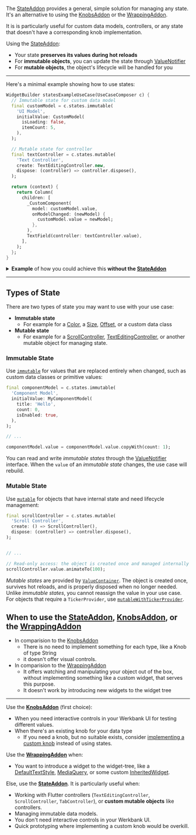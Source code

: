 The [StateAddon](../werkbank/StateAddon-class.html) provides a general, simple solution for managing any state. It's an alternative to using the [KnobsAddon](Knobs-topic.html) or the [WrappingAddon](../werkbank/WrappingAddon-class.html). 

It is is particularly useful for custom data models, controllers, or any state that doesn't have a corresponding knob implementation.

Using the [StateAddon](../werkbank/StateAddon-class.html):
- Your state **preserves its values during hot reloads**
- For **immutable objects**, you can update the state through [ValueNotifier](https://api.flutter.dev/flutter/foundation/ValueNotifier-class.html)
- For **mutable objects**, the object's lifecycle will be handled for you

---

Here's a minimal example showing how to use states:

```dart
WidgetBuilder statesExampleUseCase(UseCaseComposer c) {
  // Immutable state for custom data model
  final customModel = c.states.immutable(
    'UI Model',
    initialValue: CustomModel(
      isLoading: false,
      itemCount: 5,
    ),
  );

  // Mutable state for controller
  final textController = c.states.mutable(
    'Text Controller',
    create: TextEditingController.new,
    dispose: (controller) => controller.dispose(),
  );

  return (context) {
    return Column(
      children: [
        _CustomComponent(
          model: customModel.value,
          onModelChanged: (newModel) {
            customModel.value = newModel;
          },
        ),
        TextField(controller: textController.value),
      ],
    );
  };
}
```

<details>
<summary><b>Example</b> of how you could achieve this <b>without the <a href="../werkbank/StateAddon-class.html">StateAddon</a></b></summary>

This illustrates what issue the [StateAddon](../werkbank/StateAddon-class.html) solves for you, since **you don't have to do this**:

```dart
WidgetBuilder exampleWithoutStatesUseCase(UseCaseComposer c) {
  return (context) {
    return _StateProvider(
      builder: (context, model, controller) => Column(
        children: [
          _CustomComponent(
            model: model.value,
            onModelChanged: (newModel) {
              model.value = newModel;
            },
          ),
          TextField(controller: controller),
        ],
      ),
    );
  };
}

class _StateProvider extends StatefulWidget {
  const _StateProvider({
    required this.builder,
  });

  final Widget Function(
    BuildContext context,
    ValueNotifier<CustomModel> model,
    TextEditingController controller,
  ) builder;

  @override
  State<_StateProvider> createState() => _StateProviderState();
}

class _StateProviderState extends State<_StateProvider> {
  late final ValueNotifier<CustomModel> _model;
  late final TextEditingController _controller;

  @override
  void initState() {
    super.initState();
    _model = ValueNotifier(CustomModel());
    _controller = TextEditingController();
  }

  @override
  void dispose() {
    _model.dispose();
    _controller.dispose();
    super.dispose();
  }

  @override
  Widget build(BuildContext context) {
    return widget.builder(context, _model, _controller);
  }
}
```
</details>

---

## Types of State

There are two types of state you may want to use with your use case:

- **Immutable state**
  - For example for a [Color](https://api.flutter.dev/flutter/dart-ui/Color-class.html), a [Size](https://api.flutter.dev/flutter/dart-ui/Size-class.html), [Offset](https://api.flutter.dev/flutter/dart-ui/Offset-class.html), or a custom data class
- **Mutable state**
  - For example for a [ScrollController](https://api.flutter.dev/flutter/widgets/ScrollController-class.html), [TextEditingController](https://api.flutter.dev/flutter/widgets/TextEditingController-class.html), or another mutable object for managing state.


### Immutable State

Use [`immutable`](../werkbank/StatesComposer/immutable.html) for values that are replaced entirely when changed, such as custom data classes or primitive values:

```dart
final componentModel = c.states.immutable(
  'Component Model',
  initialValue: MyComponentModel(
    title: 'Hello',
    count: 0,
    isEnabled: true,
  ),
);

// ...

componentModel.value = componentModel.value.copyWith(count: 1);
```

You can read and write *immutable states* through the [ValueNotifier](https://api.flutter.dev/flutter/foundation/ValueNotifier-class.html) interface. When the `value` of an *immutable state* changes, the use case will rebuild.

### Mutable State

Use [`mutable`](../werkbank/StatesComposer/mutable.html) for objects that have internal state and need lifecycle management:

```dart
final scrollController = c.states.mutable(
  'Scroll Controller',
  create: () => ScrollController(),
  dispose: (controller) => controller.dispose(),
);


// ...

// Read-only access: the object is created once and managed internally
scrollController.value.animateTo(100);
```

*Mutable states* are provided by [`ValueContainer`](../werkbank/ValueContainer-class.html). The object is created once, survives hot reloads, and is properly disposed when no longer needed. Unlike *immutable states*, you cannot reassign the value in your use case.
For objects that require a `TickerProvider`, use [`mutableWithTickerProvider`](../werkbank/StatesComposer/mutableWithTickerProvider.html).

## When to use the [StateAddon](../werkbank/StateAddon-class.html), [KnobsAddon](Knobs-topic.html), or the [WrappingAddon](../werkbank/WrappingAddon-class.html)



- In comparision to the [KnobsAddon](Knobs-topic.html)
  - There is no need to implement something for each type, like a Knob of type String
  - it doesn't offer visual controls.
- In comparision to the [WrappingAddon](../werkbank/WrappingAddon-class.html)
  - It offers watching and manipulating your object out of the box, without implementing something like a custom widget, that serves this purpose.
  - It doesn't work by introducing new widgets to the widget tree 
  
---

Use the **[KnobsAddon](Knobs-topic.html)** (first choice):
- When you need interactive controls in your Werkbank UI for testing different values.
- When there's an existing knob for your data type
  - If you need a knob, but no suitable exists, consider [implementing a custom knob](Knobs-topic.html) instead of using states.

Use the **[WrappingAddon](../werkbank/WrappingAddon-class.html)** when:
- You want to introduce a widget to the widget-tree, like a [DefaultTextStyle](https://api.flutter.dev/flutter/widgets/DefaultTextStyle-class.html), [MediaQuery](https://api.flutter.dev/flutter/widgets/MediaQuery-class.html), or some custom [InheritedWidget](https://api.flutter.dev/flutter/widgets/InheritedWidget-class.html).

Else, use the **[StateAddon](../werkbank/StateAddon-class.html)**. It is particularly useful when:
- Working with Flutter controllers (`TextEditingController`, `ScrollController`, `TabController`), or **custom mutable objects** like controllers.
- Managing immutable data models.
- You don't need interactive controls in your Werkbank UI.
- Quick prototyping where implementing a custom knob would be overkill.

